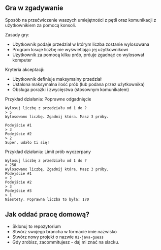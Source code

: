 ## Gra w zgadywanie

Sposób na przećwiczenie waszych umiejętności z pętli oraz komunikacji z użytkownikiem za pomocą konsoli.

Zasady gry:

- Użytkownik podaje przedział w którym liczba zostanie wylosowana
- Program losuje liczbę nie wyświetlając jej użytkownikowi
- Użytkownik za pomocą kilku prób, próuje zgadnąć co wylosował komputer

Kryteria akceptacji:

- Użytkownik definiuje maksymalny przedział
- Ustalona maksymalna ilość prób (lub podana przez użytkownika)
- Obsługa porażki i zwycięstwa (stosownym komunikatem)

Przykład działania: Poprawne odgadnięcie

```
Wylosuj liczbę z przedziału od 1 do ?
> 5
Wylosowano liczbę. Zgadnij która. Masz 3 próby.

Podejście #1
> 3
Podejście #2
> 2
Super, udało Ci się!
```

Przykład działania: Limit prób wyczerpany
```
Wylosuj liczbę z przedziału od 1 do ?
> 250
Wylosowano liczbę. Zgadnij która. Masz 3 próby.
Podejście #1
> 2
Podejście #2
> 3
Podejście #3
> 1
Niestety. Poprawna liczba to była: 170

```

## Jak oddać pracę domową?

- Sklonuj to repozytorium
- Stwórz swojego brancha w formacie imie.nazwisko
- Stwórz nowy projekt o nazwie `01-java-guess`
- Gdy zrobisz, zacommitujesz - daj mi znać na slacku.